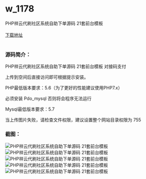 # w_1178
PHP祥云代刷社区系统自助下单源码 21套前台模板
<br/></br>
[下载地址](https://www.uuid2.com/1178.html "下载地址")
<br/></br>
<h3>源码简介：</h3>
<p>PHP祥云代刷社区系统自助下单源码 21套前台模板 对接码支付<p>
<p>上传到空间后直接访问即可根据提示安装。<p>
<p>PHP最低版本要求：5.6（为了更好的性能建议使用PHP7.x）<p>
<p>必须安装 Pdo_mysql 否则将会程序无法运行<p>
<p>Mysql最低版本要求：5.7<p>
<p>当上传图片失败，请检查文件权限，建议设置整个网站目录权限为 755<p>
<h3>截图：</h3>
<img src="https://www.uuid2.com/wp-content/uploads/img/202107/ded4c45255.jpg" alt="PHP祥云代刷社区系统自助下单源码 21套前台模板"><img src="https://www.uuid2.com/wp-content/uploads/img/202107/283e9fb743.jpg" alt="PHP祥云代刷社区系统自助下单源码 21套前台模板"><img src="https://www.uuid2.com/wp-content/uploads/img/202107/a6ee698723.jpg" alt="PHP祥云代刷社区系统自助下单源码 21套前台模板"><img src="https://www.uuid2.com/wp-content/uploads/img/202107/af53158405.jpg" alt="PHP祥云代刷社区系统自助下单源码 21套前台模板"><img src="https://www.uuid2.com/wp-content/uploads/img/202107/dfe1be5495.jpg" alt="PHP祥云代刷社区系统自助下单源码 21套前台模板">
